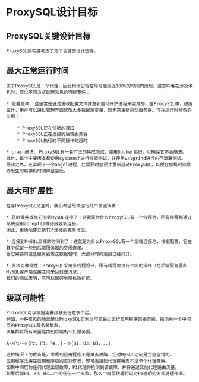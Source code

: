 # ProxySQL设计目标

## ProxySQL关键设计目标

    ProxySQL的构建考虑了几个关键的设计选择。
    
## 最大正常运行时间

    由于ProxySQL是一个代理，因此预计它将在尽可能接近100%的时间内出现。这意味着在涉及停机时，应以不同方式处理常见的可疑事件：
    
    * 配置更改. 这通常是通过更改配置文件并重新启动守护进程来完成的。在ProxySQL中，根据设计，用户可以通过管理界面修改大多数配置变量，而无需重新启动服务器。可在运行时修改的示例：
    
        * ProxySQL正在侦听的接口
        * ProxySQL正在连接的后端服务器
        * ProxySQL执行的不同操作的超时
    
    * crash崩溃. ProxySQL有一套广泛的集成测试，使用Docker运行，以确保它不会崩溃。
    此外，每个主要版本都使用sysbench进行性能测试，并使用valgrind进行内存泄漏测试。
    除此之外，还实现了一个angel进程，在需要时监视并重新启动ProxySQL，以便在停机时间最终发生时将停机时间降至最低。

## 最大可扩展性

    在与ProxySQL交互时，我们希望尽快运行几个关键场景：
    
    * 是时候完成与它的新MySQL连接了：这就是为什么ProxySQL有一个线程池，所有线程都通过系统调用accept()等待接收新连接。
    因此，更快地建立新TCP连接的概率增加。
    
    * 连接到MySQL后端的时间到了：这就是为什么ProxySQL有一个后端连接池，根据配置，它在其中保留一些到后端服务器的空闲连接。
    当它需要向这些服务器发送数据包时，大部分时间连接已经打开。
    
    * 多核可伸缩性：ProxySQL采用多线程设计，所有线程都执行相同的操作（在后端服务器和MySQL客户端连接之间来回封送消息），
    我们的测试表明，它可以很好地随核数扩展。

## 级联可能性

    ProxySQL可以根据需要级联到任意多个层。
    例如，一种常见的场景是让ProxySQL实例尽可能靠近运行应用程序的服务器，指向另一个中间层的ProxySQL服务器集群，
    该集群将所有流量路由到后端MySQL服务器。

    A->P1-–>{P2，P3，P4..}-->{B1，B2，B3，..}
    
    这种情况下的优点是，考虑到应用程序不是单点故障，它对MySQL访问是完全容错的。
    应用程序无需在应用程序级别进行修改，即可连接到代理群集而不是单个代理群集。
    如果中间层的任何代理出现故障，P1代理将检测到该故障，并将通过其他代理路由流量。
    如果后端B1、B2、B3……中的任何一个失败，那么中间层代理将以对P1透明的方式处理作业。
